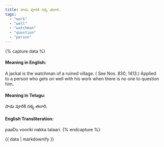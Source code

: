 ```yaml
---
title: పాడు వూరికి నక్క తలారి.
tags:
  - "work"
  - "well"
  - "watchman"
  - "question"
  - "person"
---
```


{% capture data %}
#### Meaning in English:
A jackal is the watchman of a ruined village.
( See Nos. 830, 1413.)
Applied to a person who gets on well with his work when there is no one to question him.

#### Meaning in Telugu:
పాడు వూరికి నక్క తలారి.

#### English Transliteration:
paaDu vooriki nakka talaari.
{% endcapture %}

{{ data | markdownify }}

